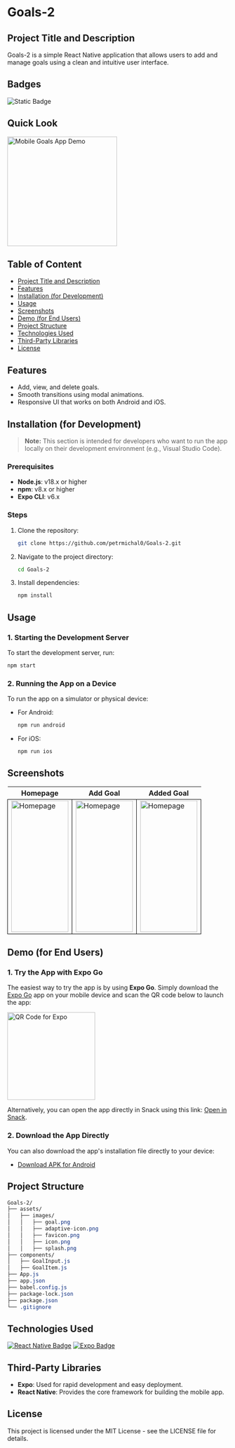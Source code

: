 # Goals-2

## Project Title and Description
Goals-2 is a simple React Native application that allows users to add and manage goals using a clean and intuitive user interface.

## Badges
![Static Badge](https://img.shields.io/badge/status-online-brightgreen)

## Quick Look
<img src="https://github.com/user-attachments/assets/590b7692-f9f0-4392-be4b-18aa8eefd2f6" width="250" alt="Mobile Goals App Demo">

## Table of Content
- [Project Title and Description](#project-title-and-description)
- [Features](#features)
- [Installation (for Development)](#installation-for-development)
- [Usage](#usage)
- [Screenshots](#screenshots)
- [Demo (for End Users)](#demo-for-end-users)
- [Project Structure](#project-structure)
- [Technologies Used](#technologies-used)
- [Third-Party Libraries](#third-party-libraries)
- [License](#license)

## Features
- Add, view, and delete goals.
- Smooth transitions using modal animations.
- Responsive UI that works on both Android and iOS.

## Installation (for Development)

> **Note:** This section is intended for developers who want to run the app locally on their development environment (e.g., Visual Studio Code).

### Prerequisites
- **Node.js**: v18.x or higher
- **npm**: v8.x or higher
- **Expo CLI**: v6.x

### Steps

1. Clone the repository:
    ```bash
    git clone https://github.com/petrmichal0/Goals-2.git
    ```

2. Navigate to the project directory:
    ```bash
    cd Goals-2
    ```

3. Install dependencies:
    ```bash
    npm install
    ```

## Usage

### 1. Starting the Development Server
To start the development server, run:
```bash
npm start
```

### 2. Running the App on a Device

To run the app on a simulator or physical device:

- For Android:
    ```bash
    npm run android
    ```

- For iOS:
    ```bash
    npm run ios
    ```
    
## Screenshots

<table>
  <tr>
    <th>Homepage</th>
    <th>Add Goal</th>
    <th>Added Goal</th>
  </tr>
  <tr>
    <td style="border: 1px solid black;">
      <a href="https://github.com/user-attachments/assets/646112af-a883-4ac8-9756-2c6049e56ddc" target="_blank">
        <img src="https://github.com/user-attachments/assets/646112af-a883-4ac8-9756-2c6049e56ddc" width="130" height="300" alt="Homepage">
      </a>
    </td>
    <td style="border: 1px solid black;">
      <a href="https://github.com/user-attachments/assets/866db1f7-3285-42e1-b282-1390e822759c" target="_blank">
        <img src="https://github.com/user-attachments/assets/866db1f7-3285-42e1-b282-1390e822759c" width="130" height="300" alt="Homepage">
      </a>
    </td>
    <td style="border: 1px solid black;">
      <a href="https://github.com/user-attachments/assets/018125fb-0fa4-413d-86a4-c1cb108edd43" target="_blank">
        <img src="https://github.com/user-attachments/assets/018125fb-0fa4-413d-86a4-c1cb108edd43" width="130" height="300" alt="Homepage">
      </a>
    </td>
  </tr>
</table>

## Demo (for End Users)

### 1. Try the App with Expo Go
The easiest way to try the app is by using **Expo Go**. Simply download the [Expo Go](https://expo.dev/client) app on your mobile device and scan the QR code below to launch the app:

<img src="https://github.com/user-attachments/assets/8236b2c1-abfa-4462-a00c-c1f4adb40948" alt="QR Code for Expo" width="200">

Alternatively, you can open the app directly in Snack using this link: [Open in Snack](https://snack.expo.dev/@petrmichal0/goals-2).

### 2. Download the App Directly
You can also download the app's installation file directly to your device:

- [Download APK for Android](link-to-apk)

## Project Structure

```css
Goals-2/
├── assets/
│   ├── images/
│   │   ├── goal.png
│   │   ├── adaptive-icon.png
│   │   ├── favicon.png
│   │   ├── icon.png
│   │   ├── splash.png
├── components/
│   ├── GoalInput.js
│   ├── GoalItem.js
├── App.js
├── app.json
├── babel.config.js
├── package-lock.json
├── package.json
└── .gitignore
```

## Technologies Used

[![React Native Badge](https://img.shields.io/badge/-React_Native-61DAFB?style=for-the-badge&labelColor=black&logo=react&logoColor=61DAFB)](#)
[![Expo Badge](https://img.shields.io/badge/-Expo-000020?style=for-the-badge&labelColor=black&logo=expo&logoColor=white)](#)

## Third-Party Libraries

- **Expo**: Used for rapid development and easy deployment.
- **React Native**: Provides the core framework for building the mobile app.

## License

This project is licensed under the MIT License - see the LICENSE file for details.
